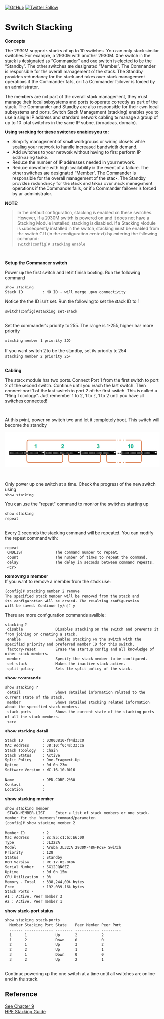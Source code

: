 <a href="https://mwhubbard.blogspot.com"><img alt="GitHub" src="https://img.shields.io/github/license/rikosintie/CookBook"></a>
<a href="https://twitter.com/rikosintie"><img alt="Twitter Follow" src="https://img.shields.io/twitter/follow/rikosintie?style=social"></a>

# Switch Stacking #

**Concepts**

The 2930M supports stacks of up to 10 switches. You can only stack similar switches. For example, a 2930M with another 2930M.
One switch in the stack is designated as “Commander” and one switch is elected to be the “Standby”. The other switches are 
designated “Member”. The Commander is responsible for the overall management of the stack. The Standby provides redundancy 
for the stack and takes over stack management operations if the Commander fails, or if a Commander failover is forced by an administrator.

The members are not part of the overall stack management, they must manage their local subsystems and ports to operate correctly 
as part of the stack. The Commander and Standby are also responsible for their own local subsystems and ports. Switch Stack Management (stacking)
enables you to use a single IP address and standard network cabling to manage a group of up to 10 total switches in the same IP subnet (broadcast domain). 

**Using stacking for these switches enables you to:**
* Simplify management of small workgroups or wiring closets while scaling your network to handle increased bandwidth demand.
* Add switches to your network without having to first perform IP addressing tasks.
* Reduce the number of IP addresses needed in your network.
* Reduce downtime with high availability in the event of a failure.  The other switches are designated “Member”. The Commander is responsible for the overall management of the stack. The Standby provides redundancy for the stack and takes over stack management operations if the Commander fails, or if a Commander failover is forced by an administrator.

**NOTE:**
> In the default configuration, stacking is enabled on these switches. However, if a 2930M switch is powered on and it does not have a Stacking Module installed, 
>stacking is disabled. If a Stacking Module is subsequently installed in the switch, stacking must be enabled from the switch CLI (in the configuration context) 
> by entering the following command:</br>
`
switch(config)# stacking enable
`
<p>&nbsp;</p>

**Setup the Commander switch**

Power up the first switch and let it finish booting. Run the following command


```
show stacking
Stack ID         : NO ID - will merge upon connectivity  
```


Notice the the ID isn't set. Run the following to set the stack ID to 1

`switch(config)#stacking set-stack
`

</br>
Set the commander's priority to 255. The range is 1-255, higher has more priority </br>

`stacking member 1 priority 255
`
</br>
</br>
If you want switch 2 to be the standby, set its priority to 254 </br>
`stacking member 2 priority 254
`
</br>
</br>

**Cabling** 

The stack module has two ports. Connect Port 1 from the first switch to port 2 of the second switch. 
Continue until you reach the last switch. Then connect port 1 of the last switch to port 2 of the first switch. This is called a "Ring Topology". 
Just remember 1 to 2, 1 to 2, 1 to 2 until you have all switches connected! 
<p>&nbsp;</p>
At this point, power on switch two and let it completely boot. This switch will become the standby.


![](/Aruba/images/2930M-Stack-Topo.png)
<p>&nbsp;</p>

Only power up one switch at a time. Check the progress of the new switch using </br>
`show stacking
`

You can use the "repeat" command to monitor the switches starting up</br>
```
show stacking
repeat
```
</br>Every 2 seconds the stacking command will be repeated. You can modify the repeat command with:
```
repeat 
 CMDLIST               The command number to repeat.
 count                 The number of times to repeat the command.
 delay                 The delay in seconds between command repeats.
 <cr>
```


**Removing a member**</br>
If you want to remove a member from the stack use:
```
(config)# stacking member 2 remove
The specified stack member will be removed from the stack and 
its configuration will be erased. The resulting configuration 
will be saved. Continue [y/n]? y
```

There are more configuration commands availble: </br>
```
stacking ?
 disable               Disables stacking on the switch and prevents it from joining or creating a stack.
 enable                Enables stacking on the switch with the specified priority and preferred member ID for this switch.
 factory-reset         Erase the startup config and all knowledge of other stack members.
 member                Specify the stack member to be configured.
 set-stack             Makes the inactive stack active.
 split-policy          Sets the split policy of the stack.
```

**show commands**</br>
```
show stacking ?
 detail                Shows detailed information related to the current state of the stack.
 member                Shows detailed stacking related information about the specified stack members.
 stack-ports           Shows the current state of the stacking ports of all the stack members.
 <cr>
```
**show stacking detail**</br> 
```
Stack ID         : 03003810-f04d33c0                                                     
MAC Address      : 38:10:f0:4d:33:ca
Stack Topology   : Chain                                   
Stack Status     : Active                                  
Split Policy     : One-Fragment-Up 
Uptime           : 0d 0h 23m   
Software Version : WC.16.10.0016

Name             : OPD-CORE-2930
Contact          : 
Location         : 
```
**show stacking member**</br>
```
show stacking member 
 STACK-MEMBER-LIST     Enter a list of stack members or one stack-member for the 'members'command/parameter.
(config)# show stacking member 2

Member ID        : 2 
Mac Address      : 8c:85:c1:63:b6:00
Type             : JL322A
Model            : Aruba JL322A 2930M-48G-PoE+ Switch                          
Priority         : 128
Status           : Standby        
ROM Version      : WC.17.02.0006                                     
Serial Number    : SG12JQN0ZZ                                                   
Uptime           : 0d 0h 15m   
CPU Utilization  : 0%  
Memory - Total   : 338,244,096 bytes 
Free             : 192,039,168 bytes 
Stack Ports - 
#1 : Active, Peer member 3              
#2 : Active, Peer member 1
```
**show stack-port status**</br>
```
show stacking stack-ports 
  Member Stacking Port State    Peer Member Peer Port
  ------ ------------- -------- ----------- ---------
  1      1             Up       2           2        
  1      2             Down     0           0        
  2      1             Up       3           2        
  2      2             Up       1           1        
  3      1             Down     0           0        
  3      2             Up       2           1       
  ```
</br>
Continue powering up the one switch at a time until all switches are online and in the stack.</br>



## Reference ##
[See Chapter 9](https://support.hpe.com/hpesc/public/docDisplay?docLocale=en_US&docId=emr_na-a00050240en_us)</br>
[HPE Stacking Guide](https://techhub.hpe.com/eginfolib/networking/docs/switches/WB/15-18/5998-8156_wb_2926_atmg/content/ch06s02.html)
